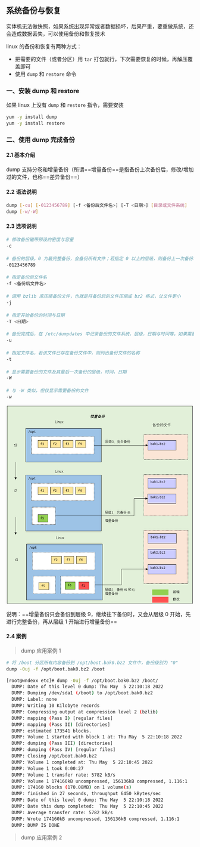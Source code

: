 ## 系统备份与恢复

实体机无法做快照，如果系统出现异常或者数据损坏，后果严重，要重做系统，还会造成数据丢失，可以使用备份和恢复技术

linux 的备份和恢复有两种方式：

- 把需要的文件（或者分区）用 `tar` 打包就行，下次需要恢复的时候，再解压覆盖即可
- 使用 `dump` 和 `restore` 命令



### 一、安装 dump 和 restore

如果 linux 上没有 `dump` 和 `restore` 指令，需要安装

```bash
yum -y install dump
yum -y install restore
```





### 二、使用 dump 完成备份

#### 2.1 基本介绍

dump 支持分卷和增量备份（所谓==增量备份==是指备份上次备份后，修改/增加过的文件，也称==差异备份==）



#### 2.2 语法说明

```bash
dump [-cu] [-0123456789] [-f <备份后文件名>] [-T <日期>] [目录或文件系统]
dump [-w/-W]
```



#### 2.3 选项说明

```bash
# 修改备份磁带预设的密度与容量
-c	

# 备份的层级。0 为最完整备份，会备份所有文件；若指定 0 以上的层级，则备份上一次备份以来修改或新增的文件，到 9 后，可以再次轮替
-0123456789	

# 指定备份后文件名
-f <备份后文件名>

# 调用 bzlib 库压缩备份文件，也就是将备份后的文件压缩成 bz2 格式，让文件更小
-j

# 指定开始备份的时间与日期
-T <日期>

# 备份完成后，在 /etc/dumpdates 中记录备份的文件系统，层级，日期与时间等。如果需要进行增量备份，这个选项不能省略 
-u 

# 指定文件名，若该文件已存在备份文件中，则列出备份文件的名称
-t 

# 显示需要备份的文件及其最后一次备份的层级，时间，日期
-W

# 与 -W 类似，但仅显示需要备份的文件
-w
```



![1651757017295](系统备份与恢复.assets/1651757017295.png)



说明：==增量备份只会备份到层级 9，继续往下备份时，又会从层级 0 开始，先进行完整备份，再从层级 1 开始进行增量备份==





#### 2.4 案例

> dump 应用案例 1

```bash
# 将 /boot 分区所有内容备份到 /opt/boot.bak0.bz2 文件中，备份级别为 "0"
dump -0uj -f /opt/boot.bak0.bz2 /boot
```



```bash
[root@wndexx etc]# dump -0uj -f /opt/boot.bak0.bz2 /boot/
  DUMP: Date of this level 0 dump: Thu May  5 22:10:18 2022
  DUMP: Dumping /dev/sda1 (/boot) to /opt/boot.bak0.bz2
  DUMP: Label: none
  DUMP: Writing 10 Kilobyte records
  DUMP: Compressing output at compression level 2 (bzlib)
  DUMP: mapping (Pass I) [regular files]
  DUMP: mapping (Pass II) [directories]
  DUMP: estimated 173541 blocks.
  DUMP: Volume 1 started with block 1 at: Thu May  5 22:10:18 2022
  DUMP: dumping (Pass III) [directories]
  DUMP: dumping (Pass IV) [regular files]
  DUMP: Closing /opt/boot.bak0.bz2
  DUMP: Volume 1 completed at: Thu May  5 22:10:45 2022
  DUMP: Volume 1 took 0:00:27
  DUMP: Volume 1 transfer rate: 5782 kB/s
  DUMP: Volume 1 174160kB uncompressed, 156136kB compressed, 1.116:1
  DUMP: 174160 blocks (170.08MB) on 1 volume(s)
  DUMP: finished in 27 seconds, throughput 6450 kBytes/sec
  DUMP: Date of this level 0 dump: Thu May  5 22:10:18 2022
  DUMP: Date this dump completed:  Thu May  5 22:10:45 2022
  DUMP: Average transfer rate: 5782 kB/s
  DUMP: Wrote 174160kB uncompressed, 156136kB compressed, 1.116:1
  DUMP: DUMP IS DONE

```





> dump 应用案例 2

























































